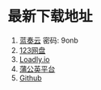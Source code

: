 # 最新下载地址

1.  [蓝奏云](https://relaxpic.lanzouq.com/b048n3a1a) 密码: 9onb
2.  [123网盘](https://www.123pan.com/s/gBTtVv-8m62d.html)
4.  [Loadly.io](https://loadly.io/relaxpic)
3.  [蒲公英平台](https://pgyer.com/mtll_dev)
5.  [Github](https://github.com/RelaxPic/relaxpic.github.io/releases/) 
